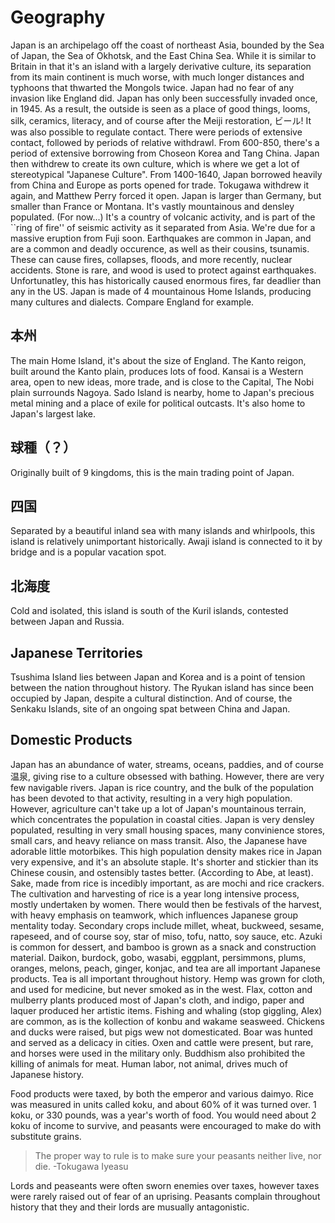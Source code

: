 # Geography

Japan is an archipelago off the coast of northeast Asia, bounded by
the Sea of Japan, the Sea of Okhotsk, and the East China Sea. While
it is similar to Britain in that it's an island with a largely derivative
culture, its separation from its main continent is much worse, with
much longer distances and typhoons that thwarted the Mongols twice.
Japan had no fear of any invasion like England did. Japan has only
been successfully invaded once, in 1945. As a result, the outside
is seen as a place of good things, looms, silk, ceramics, literacy,
and of course after the Meiji restoration, ビール! It was also possible
to regulate contact. There were periods of extensive contact, followed
by periods of relative withdrawl. From 600-850, there's a period of
extensive borrowing from Choseon Korea and Tang China. Japan then
withdrew to create its own culture, which is where we get a lot of
stereotypical "Japanese Culture". From 1400-1640, Japan borrowed
heavily from China and Europe as ports opened for trade. Tokugawa
withdrew it again, and Matthew Perry forced it open. Japan is larger
than Germany, but smaller than France or Montana. It's vastly mountainous
and densley populated. (For now...) It's a country of volcanic activity,
and is part of the ``ring of fire'' of seismic activity as it separated
from Asia. We're due for a massive eruption from Fuji soon. Earthquakes
are common in Japan, and are a common and deadly occurence, as well
as their cousins, tsunamis. These can cause fires, collapses, floods,
and more recently, nuclear accidents. Stone is rare, and wood is used
to protect against earthquakes. Unfortunatley, this has historically
caused enormous fires, far deadlier than any in the US. Japan is made
of 4 mountainous Home Islands, producing many cultures and dialects.
Compare England for example.


## 本州

The main Home Island, it's about the size of England. The Kanto reigon,
built around the Kanto plain, produces lots of food. Kansai is a Western
area, open to new ideas, more trade, and is close to the Capital,
The Nobi plain surrounds Nagoya. Sado Island is nearby, home to Japan's
precious metal mining and a place of exile for political outcasts.
It's also home to Japan's largest lake.


## 球種（？）

Originally built of 9 kingdoms, this is the main trading point of
Japan.


## 四国

Separated by a beautiful inland sea with many islands and whirlpools,
this island is relatively unimportant historically. Awaji island is
connected to it by bridge and is a popular vacation spot.


## 北海度

Cold and isolated, this island is south of the Kuril islands, contested
between Japan and Russia.


## Japanese Territories

Tsushima Island lies between Japan and Korea and is a point of tension
between the nation throughout history. The Ryukan island has since
been occupied by Japan, despite a cultural distinction. And of course,
the Senkaku Islands, site of an ongoing spat between China and Japan.


## Domestic Products

Japan has an abundance of water, streams, oceans, paddies, and of
course 温泉, giving rise to a culture obsessed with bathing. However,
there are very few navigable rivers. Japan is rice country, and the
bulk of the population has been devoted to that activity, resulting
in a very high population. However, agriculture can't take up a lot
of Japan's mountainous terrain, which concentrates the population
in coastal cities. Japan is very densley populated, resulting in very
small housing spaces, many convinience stores, small cars, and heavy
reliance on mass transit. Also, the Japanese have adorable little
motorbikes. This high population density makes rice in Japan very
expensive, and it's an absolute staple. It's shorter and stickier
than its Chinese cousin, and ostensibly tastes better. (According
to Abe, at least). Sake, made from rice is incedibly important, as
are mochi and rice crackers. The cultivation and harvesting of rice
is a year long intensive process, mostly undertaken by women. There
would then be festivals of the harvest, with heavy emphasis on teamwork,
which influences Japanese group mentality today. Secondary crops include
millet, wheat, buckweed, sesame, rapeseed, and of course soy, star
of miso, tofu, natto, soy sauce, etc. Azuki is common for dessert,
and bamboo is grown as a snack and construction material. Daikon,
burdock, gobo, wasabi, eggplant, persimmons, plums, oranges, melons,
peach, ginger, konjac, and tea are all important Japanese products.
Tea is all important throughout history. Hemp was grown for cloth,
and used for medicine, but never smoked as in the west. Flax, cotton
and mulberry plants produced most of Japan's cloth, and indigo, paper
and laquer produced her artistic items. Fishing and whaling (stop
giggling, Alex) are common, as is the kollection of konbu and wakame
seasweed. Chickens and ducks were raised, but pigs wew not domesticated.
Boar was hunted and served as a delicacy in cities. Oxen and cattle
were present, but rare, and horses were used in the military only.
Buddhism also prohibited the killing of animals for meat. Human labor,
not animal, drives much of Japanese history.

Food products were taxed, by both the emperor and various daimyo.
Rice was measured in units called koku, and about 60\% of it was turned
over. 1 koku, or 330 pounds, was a year's worth of food. You would
need about 2 koku of income to survive, and peasants were encouraged
to make do with substitute grains.

> The proper way to rule is to make sure your peasants neither live,
nor die. -Tokugawa Iyeasu

Lords and peaseants were often sworn enemies over taxes, however taxes
were rarely raised out of fear of an uprising. Peasants complain throughout
history that they and their lords are musually antagonistic.
